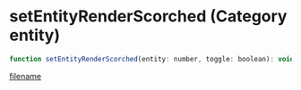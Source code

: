 # setEntityRenderScorched (Category entity)

```js
function setEntityRenderScorched(entity: number, toggle: boolean): void
```

[filename](setEntityRenderScorched_m.md ':include')